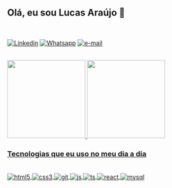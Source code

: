 ##  Olá, eu sou Lucas Araújo 👋
<br>



[![Linkedin](https://img.shields.io/badge/LinkedIn-0077B5?style=for-the-badge&logo=linkedin&logoColor=white)](https://www.linkedin.com/in/lucas-ara%C3%BAjo-372020240/)
[![Whatsapp](https://img.shields.io/badge/WhatsApp-25D366?style=for-the-badge&logo=whatsapp&logoColor=white)](https://api.whatsapp.com/send/?phone=5571991180282&text&type=phone_number&app_absent=0)
[![e-mail](https://img.shields.io/badge/Microsoft_Outlook-0078D4?style=for-the-badge&logo=microsoft-outlook&logoColor=white)](mailto:lucas.oliveira019@hotmail.com)


<div style="display? inline_block"><br/>
  <a href="https://github.com/LucasAraujo019">
  <img height="180em" src="https://github-readme-stats.vercel.app/api?username=LucasAraujo019&show_icons=true&theme=algolia&include_all_commits=true&count_private=true"/>
  <img height="180em" src="https://github-readme-stats.vercel.app/api/top-langs/?username=LucasAraujo019&layout=compact&langs_count=7&theme=algolia"/>
</div>

### Tecnologias que eu uso no meu dia a dia

<div style="display? inline_block"><br/>
    <img align="center" alt="html5" src="https://img.shields.io/badge/HTML5-E34F26?style=for-the-badge&logo=html5&logoColor=white">
    <img align="center" alt="css3" src="https://img.shields.io/badge/CSS3-1572B6?style=for-the-badge&logo=css3&logoColor=white">
    <img align="center" alt="git" src="https://img.shields.io/badge/GitHub-100000?style=for-the-badge&logo=github&logoColor=white">
    <img align="center" alt="js" src="https://img.shields.io/badge/JavaScript-F7DF1E?style=for-the-badge&logo=javascript&logoColor=black">
    <img align="center" alt="ts" src="https://img.shields.io/badge/TypeScript-007ACC?style=for-the-badge&logo=typescript&logoColor=white">
    <img align="center" alt="react" src="https://img.shields.io/badge/React-20232A?style=for-the-badge&logo=react&logoColor=61DAFB">
    <img align="center" alt="mysql" src="https://img.shields.io/badge/MySQL-00000F?style=for-the-badge&logo=mysql&logoColor=white">
</div>
